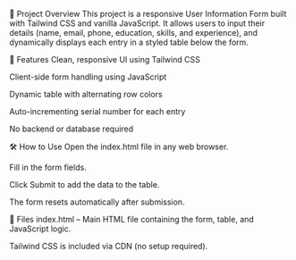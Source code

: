 📄 Project Overview
This project is a responsive User Information Form built with Tailwind CSS and vanilla JavaScript. It allows users to input their details (name, email, phone, education, skills, and experience), and dynamically displays each entry in a styled table below the form.

🚀 Features
Clean, responsive UI using Tailwind CSS

Client-side form handling using JavaScript

Dynamic table with alternating row colors

Auto-incrementing serial number for each entry

No backend or database required

🛠️ How to Use
Open the index.html file in any web browser.

Fill in the form fields.

Click Submit to add the data to the table.

The form resets automatically after submission.

📁 Files
index.html – Main HTML file containing the form, table, and JavaScript logic.

Tailwind CSS is included via CDN (no setup required).


